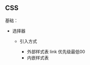 ## CSS

基础：

- 选择器

   - 引入方式

     - 外部样式表 link  优先级最低00
     - 内嵌样式表 <style>  优先级次之
     - 内联样式表  优先级最高

   - 选择器对相同属性的优先级，组合

     - important 10000 如 color:red!important
     - 内联样式 1000
     - ID选择器 100 (#xxx {})
     - 类选择器 10  (.xxx {})
     - 伪类选择器 10  .xxx:hover{}
     - 属性选择器  10 如 [name="xx"] {}
     - 伪对象(元素)选择器1  .xxxxx:before {}  .xxx:after {}q
     - 标签选择器 1 div {}  p {}
     - 通配符选择器 0 * {}
     - 计算最终权重以后决定使用哪个0 0 0 0 0

   - 子选择器  如 .xxx>div  子选择器只对儿子有效，对孙子无效

   - 后代选择器   .xxx div  中间是空格，对祖祖代代都有效

   - 相邻选择器   E+F 选择E下一个邻居，只是下一个且只有一个

     ```
     <div class="E"></div>>
     <p>1<p>
     <p>2<p>
     
     .E+p{
     
     }
     只对p1有效
     ```

   - 兄弟选择器  E~F 选择E下面所有邻居

   ```
   <div class="E"></div>>
   <p>1<p>
   <p>2<p>
   
   .E+p{
   
   }
   p1 p2都有效
   ```

   

- position

  - static  默认，会随着HTML的排版移动  top left right bottom
  - absolute   固定在所设定的位置，不会随着HTML的排版移动 ，出现滚动条也会随着滚动条移动， top lefrt right bottom 有效，嵌套使用时是根据外层元素去偏移位置的
  - relative    会随着HTML排行移动，使用top left right bottom来设置一些偏移，重要应用是与嵌套absolute使用，使得absolute 根据外层relative去定位(ps:static嵌套absolute无效)
  - fixed   用bottom top left right始终根据页面即body定位，无论是滚动还是放到relative里面都不能改变他的位置
  - sticky  开始类似static然后用top属性定义当于顶部距离小于设定的top时，变成类似fixed，固定在页面上

1.画一条0.5px的线

因为web浏览器无法识别1px以下，所以

- 使用css3的属性transform:scaleY(倍数); //元素尺寸按给定的参数比例减少

   设置为1px，缩放为0.5倍

  ```
  </div>
  <div style="
    width: 100%;
    height: 1px;
    background: black;
    transform: scaleY(0.5);
  "></div>
  ```

2.页面加载时，link标签会被同时加载，@import引用css只能等到页面加载结束加载

3.水平垂直居中

-  flex justify-content:center; align-items:center  

-  外层position:relative 内层 position:absolute top:50% left:50% transform:translate(-50%,-50%)

-  外层position:relative 内层 position:absolute top:50% left:50% margin:-1/2height 0 0 -1/2width

- 外层position:relative 内层 position:absolute top:0 bottom:0 left:0 right:0

  margin:auto;

- 外层display:table-cell;text-align:center;vertical_align:middle 内层是文字，内联元素，行内块

